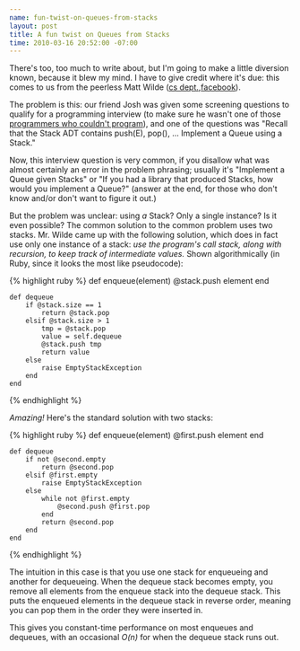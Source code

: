 ```yaml
--- 
name: fun-twist-on-queues-from-stacks
layout: post
title: A fun twist on Queues from Stacks
time: 2010-03-16 20:52:00 -07:00
---
```

There's too, too much to write about, but I'm going to make a little diversion 
known, because it blew my mind.  I have to give credit where it's due: this
comes to us from the peerless Matt Wilde ([cs dept.][1],[facebook][2]).

The problem is this: our friend Josh was given some screening questions to
qualify for a programming interview (to make sure he wasn't one of those
[programmers who couldn't program][3]), and one of the questions was "Recall
that the Stack ADT contains push(E), pop(), ... Implement a Queue using a
Stack."

Now, this interview question is very common, if you disallow what was almost
certainly an error in the problem phrasing; usually it's "Implement a Queue
given Stacks" or "If you had a library that produced Stacks, how would you
implement a Queue?" (answer at the end, for those who don't know and/or don't
want to figure it out.)

But the problem was unclear: using _a_ Stack? Only a single instance? Is it
even possible? The common solution to the common problem uses two stacks. Mr.
Wilde came up with the following solution, which does in fact use only one
instance of a stack: _use the program's call stack, along with recursion, to
keep track of intermediate values._ Shown algorithmically (in Ruby, since it
looks the most like pseudocode):

{% highlight ruby %}
    def enqueue(element)
        @stack.push element
    end
   
    def dequeue
        if @stack.size == 1
            return @stack.pop
        elsif @stack.size > 1
            tmp = @stack.pop
            value = self.dequeue
            @stack.push tmp
            return value
        else
            raise EmptyStackException
        end
    end
{% endhighlight %}


_Amazing!_ Here's the standard solution with two stacks:

{% highlight ruby %}
    def enqueue(element)
        @first.push element
    end
   
    def dequeue
        if not @second.empty
            return @second.pop
        elsif @first.empty
            raise EmptyStackException
        else
            while not @first.empty
                @second.push @first.pop
            end
            return @second.pop
        end
    end
{% endhighlight %}

The intuition in this case is that you use one stack for enqueueing and
another for dequeueing. When the dequeue stack becomes empty, you remove all
elements from the enqueue stack into the dequeue stack. This puts the enqueued
elements in the dequeue stack in reverse order, meaning you can pop them in
the order they were inserted in.

This gives you constant-time performance on most enqueues and dequeues, with
an occasional _O(n)_ for when the dequeue stack runs out.


   [1]: http://www.cs.brown.edu/people/mwilde/
   [2]: http://www.facebook.com/#!/mcwilde?ref=ts
   [3]: http://www.codinghorror.com/blog/2007/02/why-cant-programmers-program.html

